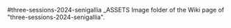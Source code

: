 #three-sessions-2024-senigallia _ASSETS
Image folder of the Wiki page of "three-sessions-2024-senigallia".
